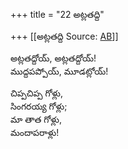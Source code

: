 +++
title = "22 అట్లతద్ది"

+++
[[అట్లతద్ది	Source: [AB](https://andhrabharati.com/strI_bAla/bAlabhASha/aTlataddi.html)]]

అట్లతద్దోయ్‌, అట్లతద్దోయ్‌!  
ముద్దపప్పోయ్‌, మూడట్లోయ్‌!  
  
చిప్పచిప్ప గోళ్లు,  
సింగరయ్య గోళ్లు;  
మా తాత గోళ్లు,  
మందాపరాళ్లు!  
